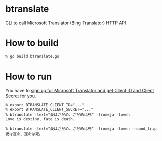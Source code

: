 # btranslate
CLI to call Microsoft Translator (Bing Translator) HTTP API

# How to build

    % go build btranslate.go


# How to run

You have to [sign up for Microsoft Translator and get Client ID and Client Secret for you](http://blogs.msdn.com/b/translation/p/gettingstarted1.aspx).

    % export BTRANSLATE_CLIENT_ID="..."
    % export BTRANSLATE_CLIENT_SECRET="..."
    % btranslate -text="愛はさだめ、さだめは死" -from=ja -to=en
    Love is destiny, fate is death.

    % btranslate -text="愛はさだめ、さだめは死" -from=ja -to=en -round_trip
    愛は運命、運命は死。

